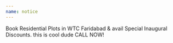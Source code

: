```yaml
---
name: notice
---
```


Book Residential Plots in WTC Faridabad & avail Special Inaugural Discounts. this is cool dude
CALL NOW!
